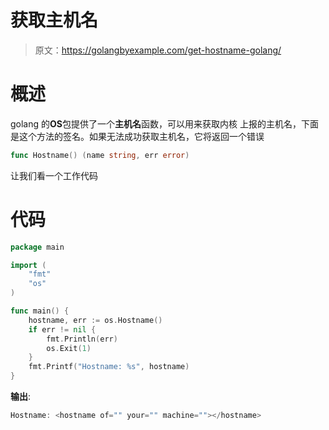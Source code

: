 # 获取主机名

> 原文：<https://golangbyexample.com/get-hostname-golang/>

# **概述**

golang 的**OS**包提供了一个**主机名**函数，可以用来获取内核
上报的主机名，下面是这个方法的签名。如果无法成功获取主机名，它将返回一个错误

```go
func Hostname() (name string, err error)
```

让我们看一个工作代码

# **代码**

```go
package main

import (
	"fmt"
	"os"
)

func main() {
	hostname, err := os.Hostname()
	if err != nil {
		fmt.Println(err)
		os.Exit(1)
	}
	fmt.Printf("Hostname: %s", hostname)
}
```

**输出**:

```go
Hostname: <hostname of="" your="" machine=""></hostname>
```
